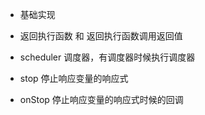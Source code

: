 - 基础实现

- 返回执行函数 和 返回执行函数调用返回值

- scheduler 调度器，有调度器时候执行调度器

- stop 停止响应变量的响应式

- onStop 停止响应变量的响应式时候的回调
